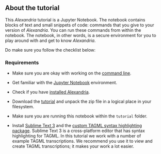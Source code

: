 ## About the tutorial
This _Alexandria_ tutorial is a Jupyter Notebook. The notebook contains blocks of text and small snippets of code: commands that you give to your version of _Alexandria_. You can run these commands from within the notebook. The notebook, in other words, is a secure environment for you to play around with and get to know _Alexandria_.

Do make sure you follow the checklist below:

### Requirements

- Make sure you are okay with working on the [command line](http://nbviewer.jupyter.org/github/DiXiT-eu/collatex-tutorial/blob/master/unit1/Command_line.ipynb).

- Get familiar with the [Jupyter Notebook](http://nbviewer.jupyter.org/github/DiXiT-eu/collatex-tutorial/blob/master/unit1/Jupyter_notebook.ipynb) environment.

- Check if you have [installed Alexandria](https://cdn.huygens.knaw.nl/alexandria/alexandria-app.zip). 

- Download the [tutorial](https://cdn.huygens.knaw.nl/alexandria/alexandria-tutorial.zip) and unpack the zip file in a logical place in your filesystem.

- Make sure you are running this notebook within the `tutorial` folder. 

- Install [Sublime Text 3](http://www.sublimetext.com/) and the [custom TAGML syntax highlighting package](https://huygensing.github.io/tagml-sublime-syntax/). Sublime Text 3 is a cross-platform editor that has syntax highlighting for TAGML. In this tutorial we work with a number of example TAGML transcriptions. We recommend you use it to view and create TAGML transcriptions; it makes your work a lot easier. 
